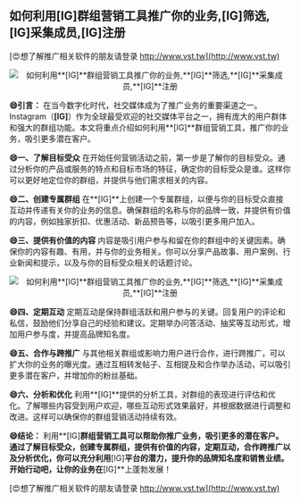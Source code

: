 ## **如何利用**[IG]**群组营销工具推广你的业务,**[IG]**筛选,**[IG]**采集成员,**[IG]**注册**

[😍想了解推广相关软件的朋友请登录 http://www.vst.tw](http://www.vst.tw)

 <center><img src="https://vst.tw/MP4/tuiguang/png/0.png" alt="如何利用**[IG]**群组营销工具推广你的业务,**[IG]**筛选,**[IG]**采集成员,**[IG]**注册"></center>

**😄引言：**
在当今数字化时代，社交媒体成为了推广业务的重要渠道之一。Instagram（**[IG]**）作为全球最受欢迎的社交媒体平台之一，拥有庞大的用户群体和强大的群组功能。本文将重点介绍如何利用**[IG]**群组营销工具，推广你的业务，吸引更多潜在客户。

**😄一、了解目标受众**
在开始任何营销活动之前，第一步是了解你的目标受众。通过分析你的产品或服务的特点和目标市场的特征，确定你的目标受众是谁。这样你可以更好地定位你的群组，并提供与他们需求相关的内容。

**😄二、创建专属群组**
在**[IG]**上创建一个专属群组，以便与你的目标受众直接互动并传递有关你的业务的信息。确保群组的名称与你的品牌一致，并提供有价值的内容，例如独家折扣、优惠活动、新品预告等，以吸引更多用户加入。

**😄三、提供有价值的内容**
内容是吸引用户参与和留在你的群组中的关键因素。确保你的内容有趣、有用，并与你的业务相关。你可以分享产品故事、用户案例、行业新闻和提示，以及与你的目标受众相关的话题讨论。

 <center><img src="https://vst.tw/MP4/tuiguang/png/2.png" alt="如何利用**[IG]**群组营销工具推广你的业务,**[IG]**筛选,**[IG]**采集成员,**[IG]**注册"></center>

**😄四、定期互动**
定期互动是保持群组活跃和用户参与的关键。回复用户的评论和私信，鼓励他们分享自己的经验和建议。定期举办问答活动、抽奖等互动形式，增加用户参与度，并提高品牌知名度。

**😄五、合作与跨推广**
与其他相关群组或影响力用户进行合作，进行跨推广，可以扩大你的业务的曝光度。通过互相转发帖子、互相提及和合作举办活动，可以吸引更多潜在客户，并增加你的粉丝基础。

**😄六、分析和优化**
利用**[IG]**提供的分析工具，对群组的表现进行评估和优化。了解哪些内容受到用户欢迎，哪些互动形式效果最好，并根据数据进行调整和改进。这样可以确保你的群组营销活动持续有效。

**😄结论：**
利用**[IG]**群组营销工具可以帮助你推广业务，吸引更多的潜在客户。通过了解目标受众，创建专属群组，提供有价值的内容，定期互动，合作跨推广以及分析优化，你可以充分利用**[IG]**平台的潜力，提升你的品牌知名度和销售业绩。开始行动吧，让你的业务在**[IG]**上蓬勃发展！

[😍想了解推广相关软件的朋友请登录 http://www.vst.tw](http://www.vst.tw)



